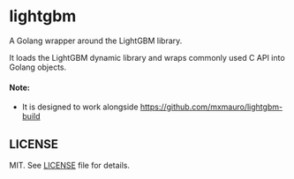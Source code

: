 # lightgbm

A Golang wrapper around the LightGBM library.

It loads the LightGBM dynamic library and wraps commonly used C API into Golang objects.

#### Note:

* It is designed to work alongside https://github.com/mxmauro/lightgbm-build

## LICENSE

MIT. See [LICENSE](/LICENSE) file for details.
